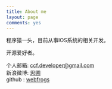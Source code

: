 ```yaml
---
title: About me
layout: page
comments: yes
---
```


程序猿一头，目前从事IOS系统的相关开发。

开源爱好者。        

个人邮箱: ccf.developer@gmail.com      
新浪微博: [思圃](http://weibo.com/u/1713195262)      
github : [webfrogs](https://github.com/webfrogs)      